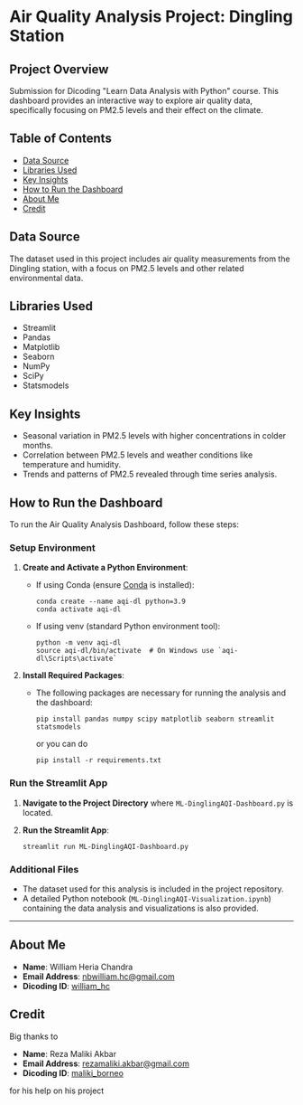# Air Quality Analysis Project: Dingling Station

## Project Overview
Submission for Dicoding "Learn Data Analysis with Python" course. This dashboard provides an interactive way to explore air quality data, specifically focusing on PM2.5 levels and their effect on the climate.

## Table of Contents
- [Data Source](#data-source)
- [Libraries Used](#libraries-used)
- [Key Insights](#key-insights)
- [How to Run the Dashboard](#how-to-run-the-dashboard)
- [About Me](#about-me)
- [Credit](#credit)

## Data Source
The dataset used in this project includes air quality measurements from the Dingling station, with a focus on PM2.5 levels and other related environmental data.

## Libraries Used
- Streamlit
- Pandas
- Matplotlib
- Seaborn
- NumPy
- SciPy
- Statsmodels

## Key Insights
- Seasonal variation in PM2.5 levels with higher concentrations in colder months.
- Correlation between PM2.5 levels and weather conditions like temperature and humidity.
- Trends and patterns of PM2.5 revealed through time series analysis.

## How to Run the Dashboard

To run the Air Quality Analysis Dashboard, follow these steps:

### Setup Environment

1. **Create and Activate a Python Environment**:
   - If using Conda (ensure [Conda](https://docs.conda.io/en/latest/) is installed):
     ```
     conda create --name aqi-dl python=3.9
     conda activate aqi-dl
     ```
   - If using venv (standard Python environment tool):
     ```
     python -m venv aqi-dl
     source aqi-dl/bin/activate  # On Windows use `aqi-dl\Scripts\activate`
     ```

2. **Install Required Packages**:
   - The following packages are necessary for running the analysis and the dashboard:
     ```
     pip install pandas numpy scipy matplotlib seaborn streamlit statsmodels
     ```

     or you can do
     ```
     pip install -r requirements.txt
     ```
### Run the Streamlit App

1. **Navigate to the Project Directory** where `ML-DinglingAQI-Dashboard.py` is located.

2. **Run the Streamlit App**:
    ```
    streamlit run ML-DinglingAQI-Dashboard.py
    ```

### Additional Files

- The dataset used for this analysis is included in the project repository.
- A detailed Python notebook (`ML-DinglingAQI-Visualization.ipynb`) containing the data analysis and visualizations is also provided.
---
## About Me
- **Name**: William Heria Chandra
- **Email Address**: nbwilliam.hc@gmail.com
- **Dicoding ID**: [william_hc](https://www.dicoding.com/users/william_hc/)

## Credit
Big thanks to
- **Name**: Reza Maliki Akbar
- **Email Address**: rezamaliki.akbar@gmail.com
- **Dicoding ID**: [maliki_borneo](https://www.dicoding.com/users/maliki_borneo/)

for his help on his project
